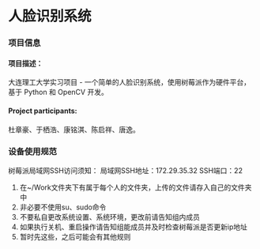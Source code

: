 ﻿# 人脸识别系统

### 项目信息

#### 项目描述：

大连理工大学实习项目 - 一个简单的人脸识别系统，使用树莓派作为硬件平台，基于 Python 和 OpenCV 开发。

#### Project participants:

杜章豪、于栖浩、康铭淇、陈启祥、唐逸。

### 设备使用规范

树莓派局域网SSH访问须知：
局域网SSH地址：172.29.35.32
SSH端口：22

1. 在~/Work文件夹下有属于每个人的文件夹，上传的文件请存入自己的文件夹中
2. 非必要不使用su、sudo命令
3. 不要私自更改系统设置、系统环境，更改前请告知组内成员
4. 如果执行关机、重启操作请告知组能成员并及时检查树莓派是否更新ip地址
5. 暂时先这些，之后可能会有其他规则
